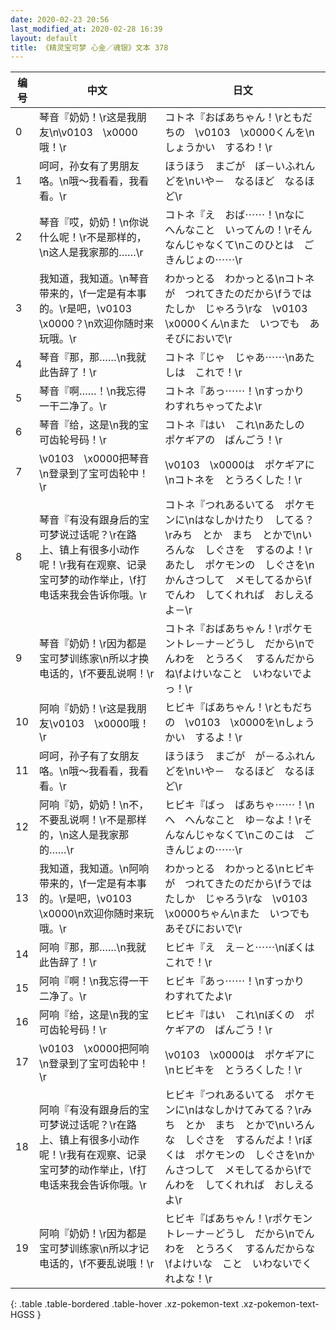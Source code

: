 ```yaml
---
date: 2020-02-23 20:56
last_modified_at: 2020-02-28 16:39
layout: default
title: 《精灵宝可梦 心金／魂银》文本 378
---
```

| 编号 | 中文 | 日文 |
| ---- | ---- | ---- |
| 0 | 琴音『奶奶！\r这是我朋友\n\v0103　\x0000哦！\r | コトネ『おばあちゃん！\rともだちの　\v0103　\x0000くんを\nしょうかい　するわ！\r |
| 1 | 呵呵，孙女有了男朋友咯。\n哦～我看看，我看看。\r | ほうほう　まごが　ぼ－いふれんどを\nいや－　なるほど　なるほど\r |
| 2 | 琴音『哎，奶奶！\n你说什么呢！\r不是那样的，\n这人是我家那的……\r | コトネ『え　おば⋯⋯！\nなに　へんなこと　いってんの！\rそんなんじゃなくて\nこのひとは　ごきんじょの⋯⋯\r |
| 3 | 我知道，我知道。\n琴音带来的，\f一定是有本事的。\r是吧，\v0103　\x0000？\n欢迎你随时来玩哦。\r | わかっとる　わかっとる\nコトネが　つれてきたのだから\fうではたしか　じゃろう\rな　\v0103　\x0000くん\nまた　いつでも　あそびにおいで\r |
| 4 | 琴音『那，那……\n我就此告辞了！\r | コトネ『じゃ　じゃあ⋯⋯\nあたしは　これで！\r |
| 5 | 琴音『啊……！\n我忘得一干二净了。\r | コトネ『あっ⋯⋯！\nすっかり　わすれちゃってたよ\r |
| 6 | 琴音『给，这是\n我的宝可齿轮号码！\r | コトネ『はい　これ\nあたしの　ポケギアの　ばんごう！\r |
| 7 | \v0103　\x0000把琴音\n登录到了宝可齿轮中！\r | \v0103　\x0000は　ポケギアに\nコトネを　とうろくした！\r |
| 8 | 琴音『有没有跟身后的宝可梦说过话呢？\r在路上、镇上有很多小动作呢！\r我有在观察、记录宝可梦的动作举止，\f打电话来我会告诉你哦。\r | コトネ『つれあるいてる　ポケモンに\nはなしかけたり　してる？\rみち　とか　まち　とかで\nいろんな　しぐさを　するのよ！\rあたし　ポケモンの　しぐさを\nかんさつして　メモしてるから\fでんわ　してくれれば　おしえるよ－\r |
| 9 | 琴音『奶奶！\r因为都是宝可梦训练家\n所以才换电话的，\f不要乱说啊！\r | コトネ『おばあちゃん！\rポケモントレ－ナ－どうし　だから\nでんわを　とうろく　するんだからね\fよけいなこと　いわないでよっ！\r |
| 10 | 阿响『奶奶！\r这是我朋友\v0103　\x0000哦！\r | ヒビキ『ばあちゃん！\rともだちの　\v0103　\x0000を\nしょうかい　するよ！\r |
| 11 | 呵呵，孙子有了女朋友咯。\n哦～我看看，我看看。\r | ほうほう　まごが　が－るふれんどを\nいや－　なるほど　なるほど\r |
| 12 | 阿响『奶，奶奶！\n不，不要乱说啊！\r不是那样的，\n这人是我家那的……\r | ヒビキ『ばっ　ばあちゃ⋯⋯！\nへ　へんなこと　ゆ－なよ！\rそんなんじゃなくて\nこのこは　ごきんじょの⋯⋯\r |
| 13 | 我知道，我知道。\n阿响带来的，\f一定是有本事的。\r是吧，\v0103　\x0000\n欢迎你随时来玩哦。\r | わかっとる　わかっとる\nヒビキが　つれてきたのだから\fうではたしか　じゃろう\rな　\v0103　\x0000ちゃん\nまた　いつでも　あそびにおいで\r |
| 14 | 阿响『那，那……\n我就此告辞了！\r | ヒビキ『え　え－と⋯⋯\nぼくは　これで！\r |
| 15 | 阿响『啊！\n我忘得一干二净了。\r | ヒビキ『あっ⋯⋯！\nすっかり　わすれてたよ\r |
| 16 | 阿响『给，这是\n我的宝可齿轮号码！\r | ヒビキ『はい　これ\nぼくの　ポケギアの　ばんごう！\r |
| 17 | \v0103　\x0000把阿响\n登录到了宝可齿轮中！\r | \v0103　\x0000は　ポケギアに\nヒビキを　とうろくした！\r |
| 18 | 阿响『有没有跟身后的宝可梦说过话呢？\r在路上、镇上有很多小动作呢！\r我有在观察、记录宝可梦的动作举止，\f打电话来我会告诉你哦。\r | ヒビキ『つれあるいてる　ポケモンに\nはなしかけてみてる？\rみち　とか　まち　とかで\nいろんな　しぐさを　するんだよ！\rぼくは　ポケモンの　しぐさを\nかんさつして　メモしてるから\fでんわを　してくれれば　おしえるよ\r |
| 19 | 阿响『奶奶！\r因为都是宝可梦训练家\n所以才记电话的，\f不要乱说哦！\r | ヒビキ『ばあちゃん！\rポケモントレ－ナ－どうし　だから\nでんわを　とうろく　するんだからな\fよけいな　こと　いわないでくれよな！\r |
{: .table .table-bordered .table-hover .xz-pokemon-text .xz-pokemon-text-HGSS }